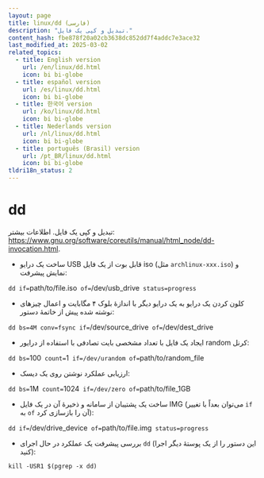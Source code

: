 ```yaml
---
layout: page
title: linux/dd (فارسی)
description: "تبدیل و کپی یک فایل."
content_hash: fbe878f20a02cb3638dc852dd7f4addc7e3ace32
last_modified_at: 2025-03-02
related_topics:
  - title: English version
    url: /en/linux/dd.html
    icon: bi bi-globe
  - title: español version
    url: /es/linux/dd.html
    icon: bi bi-globe
  - title: 한국어 version
    url: /ko/linux/dd.html
    icon: bi bi-globe
  - title: Nederlands version
    url: /nl/linux/dd.html
    icon: bi bi-globe
  - title: português (Brasil) version
    url: /pt_BR/linux/dd.html
    icon: bi bi-globe
tldri18n_status: 2
---
```

# dd

تبدیل و کپی یک فایل.
اطلاعات بیشتر: <https://www.gnu.org/software/coreutils/manual/html_node/dd-invocation.html>.

- ساخت یک درایو USB قابل بوت از یک فایل iso (مثل `archlinux-xxx.iso`) و نمایش پیشرفت:

`dd if=`<span class="tldr-var badge badge-pill bg-dark-lm bg-white-dm text-white-lm text-dark-dm font-weight-bold">path/to/file.iso</span>` of=`<span class="tldr-var badge badge-pill bg-dark-lm bg-white-dm text-white-lm text-dark-dm font-weight-bold">/dev/usb_drive</span>` status=progress`

- کلون کردن یک درایو به یک درایو دیگر با اندازهٔ بلوک ۴ مگابایت و اعمال چیزهای نوشته شده پیش از خاتمهٔ دستور:

`dd bs=4M conv=fsync if=`<span class="tldr-var badge badge-pill bg-dark-lm bg-white-dm text-white-lm text-dark-dm font-weight-bold">/dev/source_drive</span>` of=`<span class="tldr-var badge badge-pill bg-dark-lm bg-white-dm text-white-lm text-dark-dm font-weight-bold">/dev/dest_drive</span>

- ایجاد یک فایل با تعداد مشخصی بایت تصادفی با استفاده از درایور random کرنل:

`dd bs=`<span class="tldr-var badge badge-pill bg-dark-lm bg-white-dm text-white-lm text-dark-dm font-weight-bold">100</span>` count=`<span class="tldr-var badge badge-pill bg-dark-lm bg-white-dm text-white-lm text-dark-dm font-weight-bold">1</span>` if=/dev/urandom of=`<span class="tldr-var badge badge-pill bg-dark-lm bg-white-dm text-white-lm text-dark-dm font-weight-bold">path/to/random_file</span>

- ارزیابی عملکرد نوشتن روی یک دیسک:

`dd bs=`<span class="tldr-var badge badge-pill bg-dark-lm bg-white-dm text-white-lm text-dark-dm font-weight-bold">1M</span>` count=`<span class="tldr-var badge badge-pill bg-dark-lm bg-white-dm text-white-lm text-dark-dm font-weight-bold">1024</span>` if=/dev/zero of=`<span class="tldr-var badge badge-pill bg-dark-lm bg-white-dm text-white-lm text-dark-dm font-weight-bold">path/to/file_1GB</span>

- ساخت یک پشتیبان از سامانه و ذخیرهٔ آن در یک فایل IMG (می‌توان بعداً با تغییر `if` به `of` آن را بازسازی کرد):

`dd if=`<span class="tldr-var badge badge-pill bg-dark-lm bg-white-dm text-white-lm text-dark-dm font-weight-bold">/dev/drive_device</span>` of=`<span class="tldr-var badge badge-pill bg-dark-lm bg-white-dm text-white-lm text-dark-dm font-weight-bold">path/to/file.img</span>` status=progress`

- بررسی پیشرفت یک عملکرد در حال اجرای `dd` (این دستور را از یک پوستهٔ دیگر اجرا کنید):

`kill -USR1 $(pgrep -x dd)`
